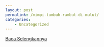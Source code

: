 ```yaml
---
layout: post
permalink: /mimpi-tumbuh-rambut-di-mulut/
categories:
    - Uncategorized
---
```


[Baca Selengkapnya](/05)